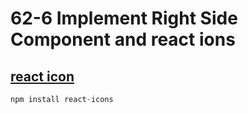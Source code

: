 # 62-6 Implement Right Side Component and react ions

## [react icon](https://react-icons.github.io/react-icons/)

``` jsx 
npm install react-icons
```